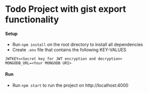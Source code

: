 # Todo Project with gist export functionality

#### Setup

- Run `npm install` on the root directory to install all dependencies 
- Create `.env` file that contains the following KEY-VALUES
```
JWTKEY=<Secret key for JWT encryption and decryption>
MONGODB_URL=<Your MONGODB URI>
```

#### Run

- Run `npm start` to run the project on http://localhost:4000
 
